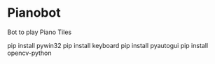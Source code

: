 # Pianobot
Bot to play Piano Tiles

pip install pywin32
pip install keyboard
pip install pyautogui
pip install opencv-python
